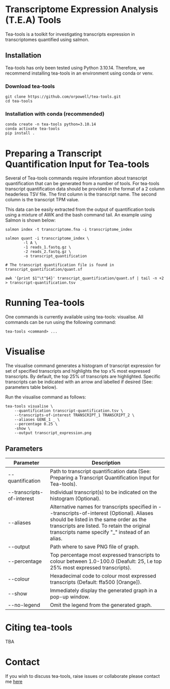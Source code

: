 # Transcriptome Expression Analysis (T.E.A) Tools

Tea-tools is a toolkit for investigating transcripts expression in transcriptomes quantified using salmon.  

## Installation

Tea-tools has only been tested using Python 3.10.14. Therefore, we recommend installing tea-tools in an environment using conda or venv.

### Download tea-tools

    git clone https://github.com/orpowell/tea-tools.git
    cd tea-tools

### Installation with conda (recommended)

    conda create -n tea-tools python=3.10.14
    conda activate tea-tools
    pip install .

# Preparing a Transcript Quantification Input for Tea-tools

Several of Tea-tools commands require inforamtion about transcript quantification that can be generated from a number of tools. For tea-tools transcript quantification data should be provided in the format of a 2 column headerless TSV file. The first column is the transcript name. The second column is the transcript TPM value. 

This data can be easily extracted from the output of quantification tools using a mixture of AWK and the bash command tail. An example using Salmon is shown below:

    salmon index -t transcriptome.fna -i transcriptome_index

    salmon quant -i transcriptome_index \
            -l A \
            -1 reads_1.fastq.gz \
            -2 reads_2.fastq.gz \
            -o transcript_quantification

    # The transcript quantification file is found in transcript_quantification/quant.sf

    awk '{print $1"\t"$4}' transcript_quantification/quant.sf | tail -n +2 > transcript-quantification.tsv


# Running Tea-tools

One commands is currently available using tea-tools: visualise. All commands can be run using the following command:

    tea-tools <command> ...

# Visualise

The visualise command generates a histogram of transcript expression for set of specified transcripts and highlights the top x% most expressed transcripts. By default, the top 25% of transcripts are highlighted. Specific transcripts can be indicated with an arrow and labelled if desired (See: parameters table below).

Run the visualise command as follows:

    tea-tools visualise \
        --quantification transcript-quantification.tsv \
        --transcripts-of-interest TRANSCRIPT_1 TRANSCRIPT_2 \
        --aliases GENE_1 _ \
        --percentage 0.25 \
        -show \
        --output transcript_expression.png

## Parameters

|Parameter|Description|
|---|---|
|--quantification| Path to transcript quantification data (See: Preparing a Transcript Quantification Input for Tea-tools).|
|--transcripts-of-interest| Individual transcript(s) to be indicated on the histogram (Optional). |
|--aliases | Alternative names for transcripts specified in --transcripts-of-interest (Optional). Aliases should be listed in the same order as the transcripts are listed. To retain the original transcripts name specify "_" instead of an alias.|
|--output| Path where to save PNG file of graph. |
|--percentage| Top percentage most expressed transcripts to colour between 1.0-100.0 (Deafult: 25, I.e top 25% most expressed transcripts). |
|--colour| Hexadecimal code to colour most expressed transcripts (Default: ffa500 [Orange]).|
|--show| Immediately display the generated graph in a pop-up window. |
|--no-legend| Omit the legend from the generated graph. |


# Citing tea-tools

TBA

# Contact

If you wish to discuss tea-tools, raise issues or collaborate please contact me [here](mailto:mail@oliverpowell.com)

